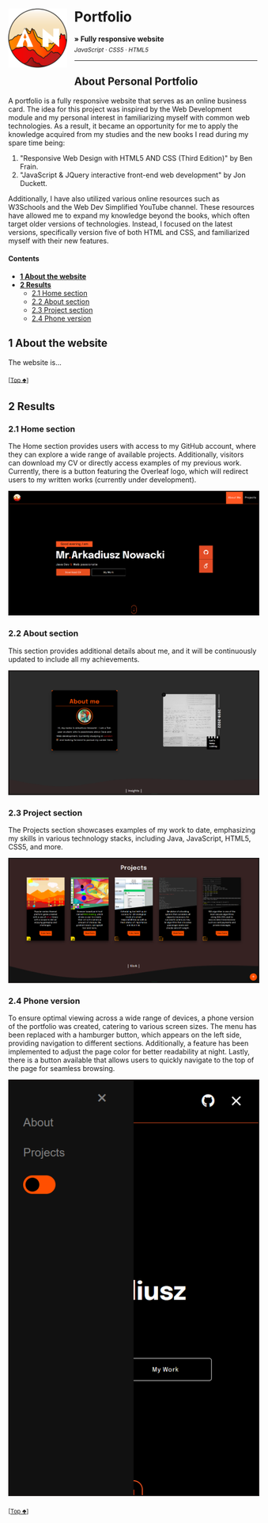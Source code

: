# Portfolio <img src="img/logo2.svg" height="120" align="left" style="margin-right:15px; margin-bottom:19px;" />

**&raquo; Fully responsive website** <br/><sub> _JavaScript_ &middot; _CSS5_ &middot; _HTML5_</sub>

---

## About Personal Portfolio 
A portfolio is a fully responsive website that serves as an online business card. The idea for this project was inspired by the Web Development module and my personal interest in familiarizing myself with common web technologies. As a result, it became an opportunity for me to apply the knowledge acquired from my studies and the new books I read during my spare time being:

1. "Responsive Web Design with HTML5 AND CSS (Third Edition)" by Ben Frain.
2. "JavaScript & JQuery interactive front-end web development" by Jon Duckett.

Additionally, I have also utilized various online resources such as W3Schools and the Web Dev Simplified YouTube channel. These resources have allowed me to expand my knowledge beyond the books, which often target older versions of technologies. Instead, I focused on the latest versions, specifically version five of both HTML and CSS, and familiarized myself with their new features.

#### Contents
- **[1 About the website](#2-about-the-website)**
- **[2 Results](#2-results)**
  - [2.1 Home section](#21-home-section)
  - [2.2 About section](#22-about-section)
  - [2.3 Project section](#23-project-section)
  - [2.4 Phone version](#24-phone-version)


## 1 About the website
The website is...

<sub>[[Top 🢁](#contents)]</sub>

## 2 Results

### 2.1 Home section
The Home section provides users with access to my GitHub account, where they can explore a wide range of available projects. Additionally, visitors can download my CV or directly access examples of my previous work. Currently, there is a button featuring the Overleaf logo, which will redirect users to my written works (currently under development).

<img src="img/HomePage.PNG" style="border: 2px solid #181414"/>

### 2.2 About section
This section provides additional details about me, and it will be continuously updated to include all my achievements.

<img src="img/AboutPage.PNG" style="border: 2px solid #181414"/>

### 2.3 Project section
The Projects section showcases examples of my work to date, emphasizing my skills in various technology stacks, including Java, JavaScript, HTML5, CSS5, and more.

<img src="img/ProjectsPage.PNG" style="border: 2px solid #181414"/>

### 2.4 Phone version
To ensure optimal viewing across a wide range of devices, a phone version of the portfolio was created, catering to various screen sizes. The menu has been replaced with a hamburger button, which appears on the left side, providing navigation to different sections. Additionally, a feature has been implemented to adjust the page color for better readability at night. Lastly, there is a button available that allows users to quickly navigate to the top of the page for seamless browsing.

<img src="img/PhoneVersionPage.PNG" style="border: 2px solid #181414"/>

<sub>[[Top 🢁](#contents)]</sub>

